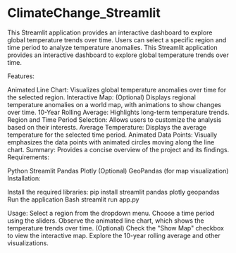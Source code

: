 # ClimateChange_Streamlit
This Streamlit application provides an interactive dashboard to explore global temperature trends over time. Users can select a specific region and time period to analyze temperature anomalies.
This Streamlit application provides an interactive dashboard to explore global temperature trends over time.

Features:

Animated Line Chart: Visualizes global temperature anomalies over time for the selected region.
Interactive Map: (Optional) Displays regional temperature anomalies on a world map, with animations to show changes over time.
10-Year Rolling Average: Highlights long-term temperature trends.
Region and Time Period Selection: Allows users to customize the analysis based on their interests.
Average Temperature: Displays the average temperature for the selected time period.
Animated Data Points: Visually emphasizes the data points with animated circles moving along the line chart.
Summary: Provides a concise overview of the project and its findings.
Requirements:

Python
Streamlit
Pandas
Plotly
(Optional) GeoPandas (for map visualization)
Installation:

Install the required libraries:
 pip install streamlit pandas plotly geopandas
Run the application Bash streamlit run app.py

Usage: Select a region from the dropdown menu. Choose a time period using the sliders. Observe the animated line chart, which shows the temperature trends over time. (Optional) Check the "Show Map" checkbox to view the interactive map. Explore the 10-year rolling average and other visualizations.
